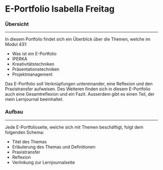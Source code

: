 # E-Portfolio Isabella Freitag

### Übersicht
--------
In diesem Portfolio findet sich ein Überblick über die Themen, welche im Modul 431: 
- Was ist ein E-Portfolio
- IPERKA
- Kreativitätstechniken
- Präsentationstechniken
- Projektmanagement

Das E-Portfolio soll Verknüpfungen untereinander, eine Reflexion und den Praxistransfer aufweisen. Des Weiteren finden sich in diesem E-Portfolio auch eine Gesamtreflexion und ein Fazit. 
Ausserdem gibt es einen Teil, der mein Lernjournal beeinhaltet.  

### Aufbau
-------
Jede E-Portfolioseite, welche sich mit Themen beschäftigt, folgt dem folgenden Schema: 
- Titel des Themas
- Erläuterung des Themas und Definitionen
- Praxistransfer
- Reflexion
- Verlinkung zur Lernjournalseite
